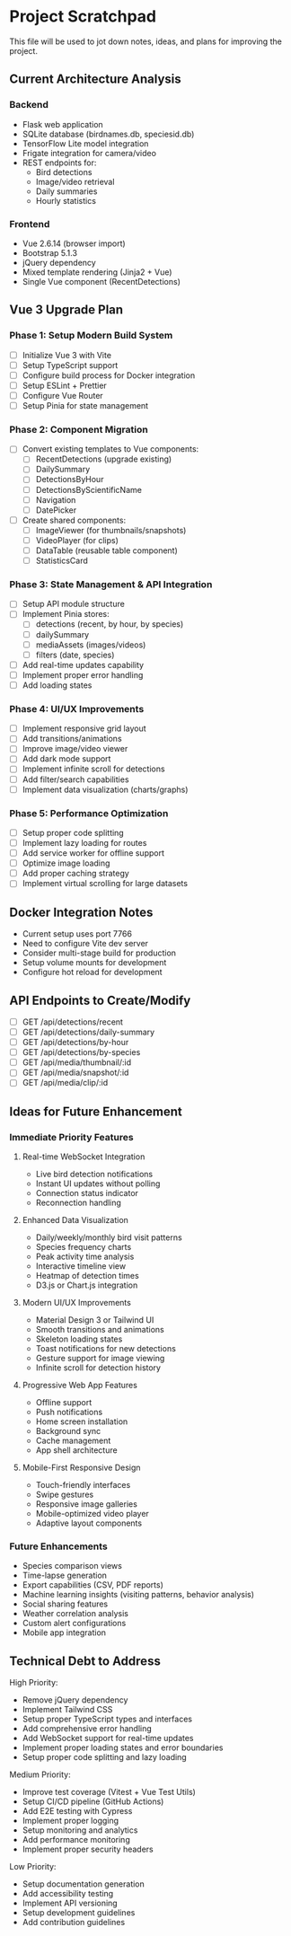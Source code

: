 # Project Scratchpad

This file will be used to jot down notes, ideas, and plans for improving the project.

## Current Architecture Analysis

### Backend
- Flask web application
- SQLite database (birdnames.db, speciesid.db)
- TensorFlow Lite model integration
- Frigate integration for camera/video
- REST endpoints for:
  - Bird detections
  - Image/video retrieval
  - Daily summaries
  - Hourly statistics

### Frontend
- Vue 2.6.14 (browser import)
- Bootstrap 5.1.3
- jQuery dependency
- Mixed template rendering (Jinja2 + Vue)
- Single Vue component (RecentDetections)

## Vue 3 Upgrade Plan

### Phase 1: Setup Modern Build System
- [ ] Initialize Vue 3 with Vite
- [ ] Setup TypeScript support
- [ ] Configure build process for Docker integration
- [ ] Setup ESLint + Prettier
- [ ] Configure Vue Router
- [ ] Setup Pinia for state management

### Phase 2: Component Migration
- [ ] Convert existing templates to Vue components:
  - [ ] RecentDetections (upgrade existing)
  - [ ] DailySummary
  - [ ] DetectionsByHour
  - [ ] DetectionsByScientificName
  - [ ] Navigation
  - [ ] DatePicker
- [ ] Create shared components:
  - [ ] ImageViewer (for thumbnails/snapshots)
  - [ ] VideoPlayer (for clips)
  - [ ] DataTable (reusable table component)
  - [ ] StatisticsCard

### Phase 3: State Management & API Integration
- [ ] Setup API module structure
- [ ] Implement Pinia stores:
  - [ ] detections (recent, by hour, by species)
  - [ ] dailySummary
  - [ ] mediaAssets (images/videos)
  - [ ] filters (date, species)
- [ ] Add real-time updates capability
- [ ] Implement proper error handling
- [ ] Add loading states

### Phase 4: UI/UX Improvements
- [ ] Implement responsive grid layout
- [ ] Add transitions/animations
- [ ] Improve image/video viewer
- [ ] Add dark mode support
- [ ] Implement infinite scroll for detections
- [ ] Add filter/search capabilities
- [ ] Implement data visualization (charts/graphs)

### Phase 5: Performance Optimization
- [ ] Setup proper code splitting
- [ ] Implement lazy loading for routes
- [ ] Add service worker for offline support
- [ ] Optimize image loading
- [ ] Add proper caching strategy
- [ ] Implement virtual scrolling for large datasets

## Docker Integration Notes

- Current setup uses port 7766
- Need to configure Vite dev server
- Consider multi-stage build for production
- Setup volume mounts for development
- Configure hot reload for development

## API Endpoints to Create/Modify

- [ ] GET /api/detections/recent
- [ ] GET /api/detections/daily-summary
- [ ] GET /api/detections/by-hour
- [ ] GET /api/detections/by-species
- [ ] GET /api/media/thumbnail/:id
- [ ] GET /api/media/snapshot/:id
- [ ] GET /api/media/clip/:id

## Ideas for Future Enhancement

### Immediate Priority Features
1. Real-time WebSocket Integration
   - Live bird detection notifications
   - Instant UI updates without polling
   - Connection status indicator
   - Reconnection handling

2. Enhanced Data Visualization
   - Daily/weekly/monthly bird visit patterns
   - Species frequency charts
   - Peak activity time analysis
   - Interactive timeline view
   - Heatmap of detection times
   - D3.js or Chart.js integration

3. Modern UI/UX Improvements
   - Material Design 3 or Tailwind UI
   - Smooth transitions and animations
   - Skeleton loading states
   - Toast notifications for new detections
   - Gesture support for image viewing
   - Infinite scroll for detection history

4. Progressive Web App Features
   - Offline support
   - Push notifications
   - Home screen installation
   - Background sync
   - Cache management
   - App shell architecture

5. Mobile-First Responsive Design
   - Touch-friendly interfaces
   - Swipe gestures
   - Responsive image galleries
   - Mobile-optimized video player
   - Adaptive layout components

### Future Enhancements
- Species comparison views
- Time-lapse generation
- Export capabilities (CSV, PDF reports)
- Machine learning insights (visiting patterns, behavior analysis)
- Social sharing features
- Weather correlation analysis
- Custom alert configurations
- Mobile app integration

## Technical Debt to Address

High Priority:
- Remove jQuery dependency
- Implement Tailwind CSS
- Setup proper TypeScript types and interfaces
- Add comprehensive error handling
- Add WebSocket support for real-time updates
- Implement proper loading states and error boundaries
- Setup proper code splitting and lazy loading

Medium Priority:
- Improve test coverage (Vitest + Vue Test Utils)
- Setup CI/CD pipeline (GitHub Actions)
- Add E2E testing with Cypress
- Implement proper logging
- Setup monitoring and analytics
- Add performance monitoring
- Implement proper security headers

Low Priority:
- Setup documentation generation
- Add accessibility testing
- Implement API versioning
- Setup development guidelines
- Add contribution guidelines
